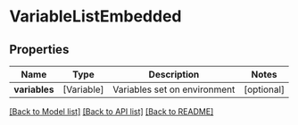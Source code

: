 # VariableListEmbedded

## Properties
Name | Type | Description | Notes
------------ | ------------- | ------------- | -------------
**variables** | [Variable] | Variables set on environment | [optional] 

[[Back to Model list]](../README.md#documentation-for-models) [[Back to API list]](../README.md#documentation-for-api-endpoints) [[Back to README]](../README.md)


